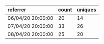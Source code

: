 | referrer          | count | uniques |
| :---------------- | :---- | :------ |
| 06/04/20 20:00:00 | 20    | 14      |
| 07/04/20 20:00:00 | 33    | 26      |
| 08/04/20 20:00:00 | 25    | 20      |